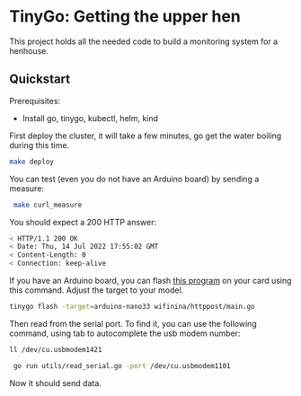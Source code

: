 # TinyGo: Getting the upper hen

This project holds all the needed code to build a monitoring system for a henhouse.

## Quickstart

Prerequisites:
- Install go, tinygo, kubectl, helm, kind

First deploy the cluster, it will take a few minutes, go get the water boiling during this time.
```bash
make deploy
```

You can test (even you do not have an Arduino board) by sending a measure:
```bash
 make curl_measure
```

You should expect a 200 HTTP answer:
```bash
< HTTP/1.1 200 OK
< Date: Thu, 14 Jul 2022 17:55:02 GMT
< Content-Length: 0
< Connection: keep-alive
```

If you have an Arduino board, you can flash [this program]() on your card using this command. Adjust the target to your model.

```bash
tinygo flash -target=arduino-nano33 wifinina/httppost/main.go
```

Then read from the serial port. To find it, you can use the following command, using tab to autocomplete the usb modem number:

```bash
ll /dev/cu.usbmodem1421
```

```bash
 go run utils/read_serial.go -port /dev/cu.usbmodem1101 
```

[//]: # ( TODO add a section about the SSID parameters in the tinygo file)

Now it should send data.

